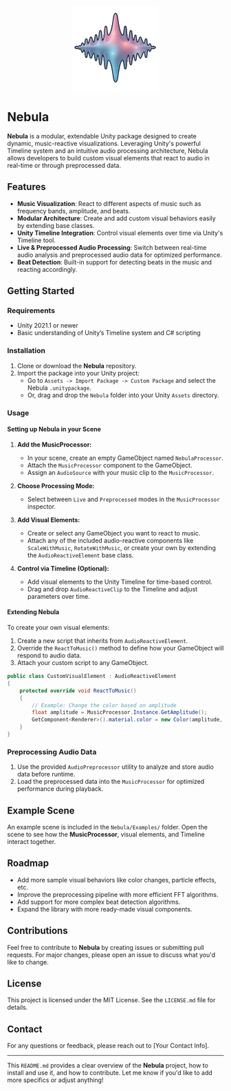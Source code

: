 
<p align="center">
  <img src="nebula.png" alt="Nebula Logo" width="200px">
</p>

# Nebula

**Nebula** is a modular, extendable Unity package designed to create dynamic, music-reactive visualizations. Leveraging Unity's powerful Timeline system and an intuitive audio processing architecture, Nebula allows developers to build custom visual elements that react to audio in real-time or through preprocessed data.

## Features

- **Music Visualization**: React to different aspects of music such as frequency bands, amplitude, and beats.
- **Modular Architecture**: Create and add custom visual behaviors easily by extending base classes.
- **Unity Timeline Integration**: Control visual elements over time via Unity's Timeline tool.
- **Live & Preprocessed Audio Processing**: Switch between real-time audio analysis and preprocessed audio data for optimized performance.
- **Beat Detection**: Built-in support for detecting beats in the music and reacting accordingly.

## Getting Started

### Requirements

- Unity 2021.1 or newer
- Basic understanding of Unity’s Timeline system and C# scripting

### Installation

1. Clone or download the **Nebula** repository.
2. Import the package into your Unity project:
   - Go to `Assets -> Import Package -> Custom Package` and select the Nebula `.unitypackage`.
   - Or, drag and drop the `Nebula` folder into your Unity `Assets` directory.

### Usage

#### Setting up Nebula in your Scene

1. **Add the MusicProcessor:**
   - In your scene, create an empty GameObject named `NebulaProcessor`.
   - Attach the `MusicProcessor` component to the GameObject.
   - Assign an `AudioSource` with your music clip to the `MusicProcessor`.
   
2. **Choose Processing Mode:**
   - Select between `Live` and `Preprocessed` modes in the `MusicProcessor` inspector.
   
3. **Add Visual Elements:**
   - Create or select any GameObject you want to react to music.
   - Attach any of the included audio-reactive components like `ScaleWithMusic`, `RotateWithMusic`, or create your own by extending the `AudioReactiveElement` base class.
   
4. **Control via Timeline (Optional):**
   - Add visual elements to the Unity Timeline for time-based control.
   - Drag and drop `AudioReactiveClip` to the Timeline and adjust parameters over time.

#### Extending Nebula

To create your own visual elements:

1. Create a new script that inherits from `AudioReactiveElement`.
2. Override the `ReactToMusic()` method to define how your GameObject will respond to audio data.
3. Attach your custom script to any GameObject.

```csharp
public class CustomVisualElement : AudioReactiveElement
{
    protected override void ReactToMusic()
    {
        // Example: Change the color based on amplitude
        float amplitude = MusicProcessor.Instance.GetAmplitude();
        GetComponent<Renderer>().material.color = new Color(amplitude, 0f, 0f);
    }
}
```

### Preprocessing Audio Data

1. Use the provided `AudioPreprocessor` utility to analyze and store audio data before runtime.
2. Load the preprocessed data into the `MusicProcessor` for optimized performance during playback.

## Example Scene

An example scene is included in the `Nebula/Examples/` folder. Open the scene to see how the **MusicProcessor**, visual elements, and Timeline interact together.

## Roadmap

- Add more sample visual behaviors like color changes, particle effects, etc.
- Improve the preprocessing pipeline with more efficient FFT algorithms.
- Add support for more complex beat detection algorithms.
- Expand the library with more ready-made visual components.

## Contributions

Feel free to contribute to **Nebula** by creating issues or submitting pull requests. For major changes, please open an issue to discuss what you'd like to change.

## License

This project is licensed under the MIT License. See the `LICENSE.md` file for details.

## Contact

For any questions or feedback, please reach out to [Your Contact Info].

---

This `README.md` provides a clear overview of the **Nebula** project, how to install and use it, and how to contribute. Let me know if you'd like to add more specifics or adjust anything!